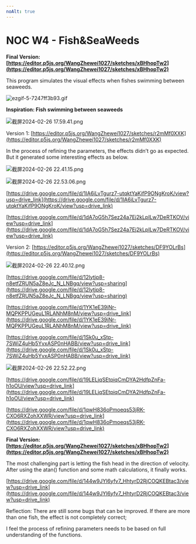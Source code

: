 ```yaml
---
noAlt: true
---
```

# NOC W4 - Fish&SeaWeeds

**Final Version: [https://editor.p5js.org/WangZhewei1027/sketches/xBHhopTw2](https://editor.p5js.org/WangZhewei1027/sketches/xBHhopTw2)**

This program simulates the visual effects when fishes swimming between seaweeds.

![ezgif-5-7247ff3b93.gif](NOC%20W4%20-%20Fish&SeaWeeds%20a61d11d1ba2542caad17dfa19677bff8/ezgif-5-7247ff3b93.gif)

**Inspiration: Fish swimming between seaweeds**

![截屏2024-02-26 17.59.41.png](NOC%20W4%20-%20Fish&SeaWeeds%20a61d11d1ba2542caad17dfa19677bff8/%25E6%2588%25AA%25E5%25B1%258F2024-02-26_17.59.41.png)

Version 1: [https://editor.p5js.org/WangZhewei1027/sketches/r2mMf0XXK](https://editor.p5js.org/WangZhewei1027/sketches/r2mMf0XXK)

In the process of refining the parameters, the effects didn’t go as expected. But it generated some interesting effects as below. 

![截屏2024-02-26 22.41.15.png](NOC%20W4%20-%20Fish&SeaWeeds%20a61d11d1ba2542caad17dfa19677bff8/%25E6%2588%25AA%25E5%25B1%258F2024-02-26_22.41.15.png)

![截屏2024-02-26 22.53.06.png](NOC%20W4%20-%20Fish&SeaWeeds%20a61d11d1ba2542caad17dfa19677bff8/%25E6%2588%25AA%25E5%25B1%258F2024-02-26_22.53.06.png)

[https://drive.google.com/file/d/1IA6iLvTgurz7-utqktYaKifP9ONgKroK/view?usp=drive_link](https://drive.google.com/file/d/1IA6iLvTgurz7-utqktYaKifP9ONgKroK/view?usp=drive_link)

[https://drive.google.com/file/d/1dA7oG5h7Sez24a7Ej2kLpILw7DeRTKOV/view?usp=drive_link](https://drive.google.com/file/d/1dA7oG5h7Sez24a7Ej2kLpILw7DeRTKOV/view?usp=drive_link)

Version 2: [https://editor.p5js.org/WangZhewei1027/sketches/DF9YOLrBs](https://editor.p5js.org/WangZhewei1027/sketches/DF9YOLrBs)

![截屏2024-02-26 22.40.12.png](NOC%20W4%20-%20Fish&SeaWeeds%20a61d11d1ba2542caad17dfa19677bff8/%25E6%2588%25AA%25E5%25B1%258F2024-02-26_22.40.12.png)

[https://drive.google.com/file/d/12lytjp8-n8etfZRUN5aZ8eJc_N_LNBgq/view?usp=sharing](https://drive.google.com/file/d/12lytjp8-n8etfZRUN5aZ8eJc_N_LNBgq/view?usp=sharing)

[https://drive.google.com/file/d/1YK1eE39iNr-MQPKPPUGeuL1RLANhM8nM/view?usp=drive_link](https://drive.google.com/file/d/1YK1eE39iNr-MQPKPPUGeuL1RLANhM8nM/view?usp=drive_link)

[https://drive.google.com/file/d/1Sk0u_xStp-7SWiZ4uHb5YvxASP0nHABB/view?usp=drive_link](https://drive.google.com/file/d/1Sk0u_xStp-7SWiZ4uHb5YvxASP0nHABB/view?usp=drive_link)

![截屏2024-02-26 22.52.22.png](NOC%20W4%20-%20Fish&SeaWeeds%20a61d11d1ba2542caad17dfa19677bff8/%25E6%2588%25AA%25E5%25B1%258F2024-02-26_22.52.22.png)

[https://drive.google.com/file/d/19LELjqSEtpiqCmDYA2HdfpZnFa-h1oOU/view?usp=drive_link](https://drive.google.com/file/d/19LELjqSEtpiqCmDYA2HdfpZnFa-h1oOU/view?usp=drive_link)

[https://drive.google.com/file/d/1qwH836oPmoeqs53jRK-CXO6RXZohXXWR/view?usp=drive_link](https://drive.google.com/file/d/1qwH836oPmoeqs53jRK-CXO6RXZohXXWR/view?usp=drive_link)

**Final Version: [https://editor.p5js.org/WangZhewei1027/sketches/xBHhopTw2](https://editor.p5js.org/WangZhewei1027/sketches/xBHhopTw2)**

The most challenging part is letting the fish head in the direction of velocity. After using the atan() function and some math calculations, it finally works.

[https://drive.google.com/file/d/144w9JYl6yfv7_HhtyrD2RjCOQKEBtac3/view?usp=drive_link](https://drive.google.com/file/d/144w9JYl6yfv7_HhtyrD2RjCOQKEBtac3/view?usp=drive_link)

Reflection: There are still some bugs that can be improved. If there are more than one fish, the effect is not completely correct;

I feel the process of refining parameters needs to be based on full understanding of the functions.